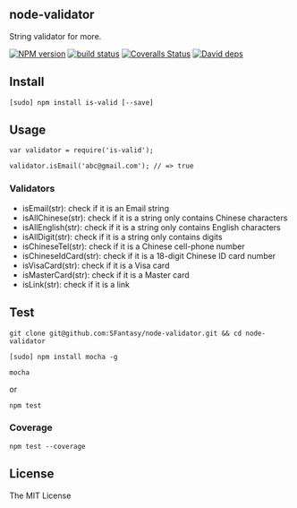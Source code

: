 node-validator
------

String validator for more.

[![NPM version][npm-image]][npm-url]
[![build status][travis-image]][travis-url]
[![Coveralls Status][coveralls-image]][coveralls-url]
[![David deps][david-image]][david-url]

[npm-image]: https://img.shields.io/npm/v/is-valid.svg?style=flat
[npm-url]: https://npmjs.org/package/is-valid
[travis-image]: https://img.shields.io/travis/SFantasy/node-validator.svg?style=flat
[travis-url]: https://travis-ci.org/SFantasy/node-validator
[coveralls-url]: https://coveralls.io/r/SFantasy/node-validator
[coveralls-image]: http://img.shields.io/coveralls/SFantasy/node-validator/master.svg
[david-image]: https://img.shields.io/david/SFantasy/node-validator.svg?style=flat
[david-url]: https://david-dm.org/SFantasy/node-validator

## Install

```
[sudo] npm install is-valid [--save]
```

## Usage

```
var validator = require('is-valid');

validator.isEmail('abc@gmail.com'); // => true
```

### Validators

- isEmail(str): check if it is an Email string
- isAllChinese(str): check if it is a string only contains Chinese characters
- isAllEnglish(str): check if it is a string only contains English characters
- isAllDigit(str): check if it is a string only contains digits
- isChineseTel(str): check if it is a Chinese cell-phone number
- isChineseIdCard(str): check if it is a 18-digit Chinese ID card number
- isVisaCard(str): check if it is a Visa card
- isMasterCard(str): check if it is a Master card
- isLink(str): check if it is a link

## Test

```
git clone git@github.com:SFantasy/node-validator.git && cd node-validator

[sudo] npm install mocha -g

mocha
```

or

```
npm test
```

### Coverage

```
npm test --coverage
```

## License

The MIT License
